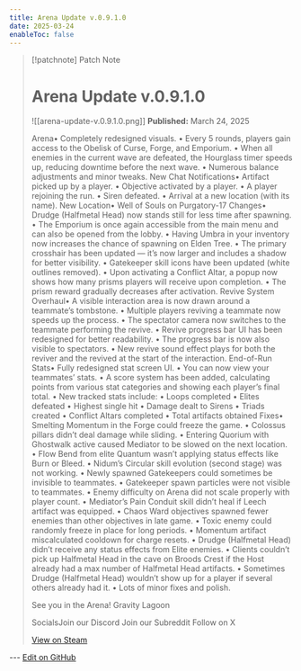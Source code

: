 ```yaml
---
title: Arena Update v.0.9.1.0
date: 2025-03-24
enableToc: false
---
```


> [!patchnote] Patch Note
>
> # Arena Update v.0.9.1.0
>
> ![[arena-update-v.0.9.1.0.png]]
> **Published:** March 24, 2025
>
> Arena• Completely redesigned visuals.
> • Every 5 rounds, players gain access to the Obelisk of Curse, Forge, and Emporium.
> • When all enemies in the current wave are defeated, the Hourglass timer speeds up, reducing downtime before the next wave.
> • Numerous balance adjustments and minor tweaks.
> New Chat Notifications• Artifact picked up by a player.
> • Objective activated by a player.
> • A player rejoining the run.
> • Siren defeated.
> • Arrival at a new location (with its name).
> New Location• Well of Souls on Purgatory-17
> Changes• Drudge (Halfmetal Head) now stands still for less time after spawning.
> • The Emporium is once again accessible from the main menu and can also be opened from the lobby.
> • Having Umbra in your inventory now increases the chance of spawning on Elden Tree.
> • The primary crosshair has been updated — it’s now larger and includes a shadow for better visibility.
> • Gatekeeper skill icons have been updated (white outlines removed).
> • Upon activating a Conflict Altar, a popup now shows how many prisms players will receive upon completion.
> • The prism reward gradually decreases after activation.
> Revive System Overhaul• A visible interaction area is now drawn around a teammate’s tombstone.
> • Multiple players reviving a teammate now speeds up the process.
> • The spectator camera now switches to the teammate performing the revive.
> • Revive progress bar UI has been redesigned for better readability.
> • The progress bar is now also visible to spectators.
> • New revive sound effect plays for both the reviver and the revived at the start of the interaction.
> End-of-Run Stats• Fully redesigned stat screen UI.
> • You can now view your teammates’ stats.
> • A score system has been added, calculating points from various stat categories and showing each player’s final total.
> • New tracked stats include:
> • Loops completed
> • Elites defeated
> • Highest single hit
> • Damage dealt to Sirens
> • Triads created
> • Conflict Altars completed
> • Total artifacts obtained
> Fixes• Smelting Momentum in the Forge could freeze the game.
> • Colossus pillars didn’t deal damage while sliding.
> • Entering Quorium with Ghostwalk active caused Mediator to be slowed on the next location.
> • Flow Bend from elite Quantum wasn’t applying status effects like Burn or Bleed.
> • Nidum’s Circular skill evolution (second stage) was not working.
> • Newly spawned Gatekeepers could sometimes be invisible to teammates.
> • Gatekeeper spawn particles were not visible to teammates.
> • Enemy difficulty on Arena did not scale properly with player count.
> • Mediator’s Pain Conduit skill didn’t heal if Leech artifact was equipped.
> • Chaos Ward objectives spawned fewer enemies than other objectives in late game.
> • Toxic enemy could randomly freeze in place for long periods.
> • Momentum artifact miscalculated cooldown for charge resets.
> • Drudge (Halfmetal Head) didn’t receive any status effects from Elite enemies.
> • Clients couldn’t pick up Halfmetal Head in the cave on Broods Crest if the Host already had a max number of Halfmetal Head artifacts.
> • Sometimes Drudge (Halfmetal Head) wouldn’t show up for a player if several others already had it.
> • Lots of minor fixes and polish.
>
> See you in the Arena!
> Gravity Lagoon
>
> SocialsJoin our Discord
> Join our Subreddit
> Follow on X
>
> [View on Steam](https://store.steampowered.com/news/app/2106670/view/544478586010075423)

--- [Edit on GitHub](https://github.com/Mondrethos/gatekeeperwiki/edit/main/content/PatchNotes/2025-03-24-arena-update-v.0.9.1.0.md)